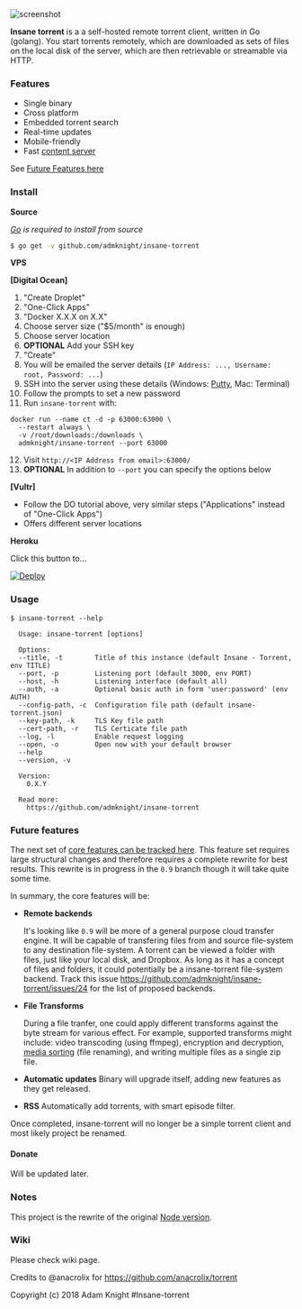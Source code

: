 <img src="https://user-images.githubusercontent.com/15851231/41191283-8f4e751e-6c06-11e8-85e3-1ffed5a6fd44.png" alt="screenshot"/>

**Insane torrent** is a a self-hosted remote torrent client, written in Go (golang). You start torrents remotely, which are downloaded as sets of files on the local disk of the server, which are then retrievable or streamable via HTTP.

### Features

* Single binary
* Cross platform
* Embedded torrent search
* Real-time updates
* Mobile-friendly
* Fast [content server](http://golang.org/pkg/net/http/#ServeContent)

See [Future Features here](#future-features)

### Install

<!-- **Binaries**

[![Releases](https://img.shields.io/github/release/admknight/insane-torrent.svg)](https://github.com/admknight/insane-torrent/releases) [![Releases](https://img.shields.io/github/downloads/admknight/insane-torrent/total.svg)](https://github.com/admknight/insane-torrent/releases)

See [the latest release](https://github.com/admknight/insane-torrent/releases/latest) or download and install it now with

```
curl https://i.adamknight.com/insane-torrent! | bash
```

*Tip*: [Auto-run `insane-torrent` on boot](https://github.com/admknight/insane-torrent/wiki/Auto-Run-on-Reboot)

**Docker**

[![Docker Pulls](https://img.shields.io/docker/pulls/admknight/insane-torrent.svg)][dockerhub] [![Image Size](https://images.microbadger.com/badges/image/admknight/insane-torrent.svg)][dockerhub]

[dockerhub]: https://hub.docker.com/r/admknight/insane-torrent/

``` sh
$ docker run -d -p 3000:3000 -v /path/to/my/downloads:/downloads admknight/insane-torrent
```
-->
**Source**

*[Go](https://golang.org/dl/) is required to install from source*

``` sh
$ go get -v github.com/admknight/insane-torrent
```

**VPS**

**[Digital Ocean]**<!--(https://m.do.co/c/011fa87fde07)-->

  <!--1. [Sign up with free $10 credit](https://m.do.co/c/011fa87fde07)-->
  1. "Create Droplet"
  2. "One-Click Apps"
  3. "Docker X.X.X on X.X"
  4. Choose server size ("$5/month" is enough)
  5. Choose server location
  6. **OPTIONAL** Add your SSH key
  7. "Create"
  8. You will be emailed the server details (`IP Address: ..., Username: root, Password: ...`)
  9. SSH into the server using these details (Windows: [Putty](https://the.earth.li/~sgtatham/putty/latest/x86/putty.exe), Mac: Terminal)
  10. Follow the prompts to set a new password
  11. Run `insane-torrent` with:

    docker run --name ct -d -p 63000:63000 \
      --restart always \
      -v /root/downloads:/downloads \
      admknight/insane-torrent --port 63000

  12. Visit `http://<IP Address from email>:63000/`
  13. **OPTIONAL** In addition to `--port` you can specify the options below

**[Vultr]**<!--(http://www.vultr.com/?ref=6947403-3B)-->

<!--* [Sign up with free $10 credit here](http://www.vultr.com/?ref=6947403-3B)-->
* Follow the DO tutorial above, very similar steps ("Applications" instead of "One-Click Apps")
* Offers different server locations

<!--[AWS](https://aws.amazon.com)-->

**Heroku**

<p>Click this button to...</p>
<p>
<a href="https://heroku.com/deploy" rel="nofollow"><img src="https://camo.githubusercontent.com/c0824806f5221ebb7d25e559568582dd39dd1170/68747470733a2f2f7777772e6865726f6b7563646e2e636f6d2f6465706c6f792f627574746f6e2e706e67" alt="Deploy" data-canonical-src="https://www.herokucdn.com/deploy/button.png" style="max-width:100%;"></a>
</p>

### Usage

```
$ insane-torrent --help

  Usage: insane-torrent [options]

  Options:
  --title, -t        Title of this instance (default Insane - Torrent, env TITLE)
  --port, -p         Listening port (default 3000, env PORT)
  --host, -h         Listening interface (default all)
  --auth, -a         Optional basic auth in form 'user:password' (env AUTH)
  --config-path, -c  Configuration file path (default insane-torrent.json)
  --key-path, -k     TLS Key file path
  --cert-path, -r    TLS Certicate file path
  --log, -l          Enable request logging
  --open, -o         Open now with your default browser
  --help
  --version, -v

  Version:
    0.X.Y

  Read more:
    https://github.com/admknight/insane-torrent

```

### Future features

The next set of [core features can be tracked here](https://github.com/admknight/insane-torrent/issues?q=is%3Aopen+is%3Aissue+label%3Acore-feature). This feature set requires large structural changes and therefore requires a complete rewrite for best results. This rewrite is in progress in the `0.9` branch though it will take quite some time.

In summary, the core features will be:

* **Remote backends**

  It's looking like `0.9` will be more of a general purpose cloud transfer engine. It will be capable of transfering files from and source file-system to any destination file-system. A torrent can be viewed a folder with files, just like your local disk, and Dropbox. As long as it has a concept of files and folders, it could potentially be a insane-torrent file-system backend. Track this issue https://github.com/admknight/insane-torrent/issues/24 for the list of proposed backends.

* **File Transforms**

  During a file tranfer, one could apply different transforms against the byte stream for various effect. For example, supported transforms might include: video transcoding (using ffmpeg), encryption and decryption, [media sorting](https://github.com/admknight/insane-torrent/issues/4) (file renaming), and writing multiple files as a single zip file.

* **Automatic updates** Binary will upgrade itself, adding new features as they get released.

* **RSS** Automatically add torrents, with smart episode filter.

Once completed, insane-torrent will no longer be a simple torrent client and most likely project be renamed.

#### Donate

Will be updated later.
<!--
If you'd like to buy me a coffee or more, you can donate via [PayPal](https://www.paypal.com/cgi-bin/webscr?cmd=_xclick&business=dev%40jpillora%2ecom&lc=AU&item_name=Open%20Source%20Donation&button_subtype=services&currency_code=USD&bn=PP%2dBuyNowBF%3abtn_buynowCC_LG%2egif%3aNonHosted) or BitCoin `1AxEWoz121JSC3rV8e9MkaN9GAc5Jxvs4`.

-->

### Notes

This project is the rewrite of the original [Node version](https://github.com/jpillora/node-torrent-cloud).

### Wiki

Please check wiki page.

<!--
![overview](https://docs.google.com/drawings/d/1ekyeGiehwQRyi6YfFA4_tQaaEpUaS8qihwJ-s3FT_VU/pub?w=606&h=305)
-->

Credits to @anacrolix for https://github.com/anacrolix/torrent

Copyright (c) 2018 Adam Knight #Insane-torrent
